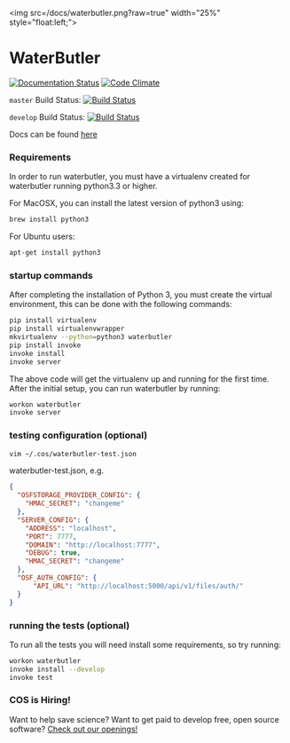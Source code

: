 <img src=/docs/waterbutler.png?raw=true" width="25%" style="float:left;">
# WaterButler

[![Documentation Status](https://readthedocs.org/projects/waterbutler/badge/?version=latest)](http://waterbutler.readthedocs.org/en/latest/?badge=latest)
[![Code Climate](https://codeclimate.com/github/CenterForOpenScience/waterbutler/badges/gpa.svg)](https://codeclimate.com/github/CenterForOpenScience/waterbutler)

`master` Build Status: [![Build Status](https://travis-ci.org/CenterForOpenScience/waterbutler.svg?branch=master)](https://travis-ci.org/CenterForOpenScience/waterbutler)

`develop` Build Status: [![Build Status](https://travis-ci.org/CenterForOpenScience/waterbutler.svg?branch=develop)](https://travis-ci.org/CenterForOpenScience/waterbutler)

Docs can be found [here](https://waterbutler.readthedocs.org/en/latest/)

### Requirements

In order to run waterbutler, you must have a virtualenv created for waterbutler running python3.3 or higher.

For MacOSX, you can install the latest version of python3 using:

```bash
brew install python3
```

For Ubuntu users:

```bash
apt-get install python3

```

### startup commands

After completing the installation of Python 3, you must create the virtual environment, this can be done with the following commands:

```bash
pip install virtualenv
pip install virtualenvwrapper
mkvirtualenv --python=python3 waterbutler
pip install invoke
invoke install
invoke server
```

The above code will get the virtualenv up and running for the first time.  After the initial setup, you can run waterbutler by running:

```bash
workon waterbutler
invoke server
```

### testing configuration (optional)

```bash
vim ~/.cos/waterbutler-test.json
```

waterbutler-test.json, e.g.

```json
{
  "OSFSTORAGE_PROVIDER_CONFIG": {
    "HMAC_SECRET": "changeme"
  },
  "SERVER_CONFIG": {
    "ADDRESS": "localhost",
    "PORT": 7777,
    "DOMAIN": "http://localhost:7777",
    "DEBUG": true,
    "HMAC_SECRET": "changeme"
  },
  "OSF_AUTH_CONFIG": {
      "API_URL": "http://localhost:5000/api/v1/files/auth/"
  }
}
```

### running the tests (optional)
To run all the tests you will need install some requirements, so try running:

```bash
workon waterbutler
invoke install --develop
invoke test
```

### COS is Hiring!

Want to help save science? Want to get paid to develop free, open source software? [Check out our openings!](http://cos.io/jobs)
